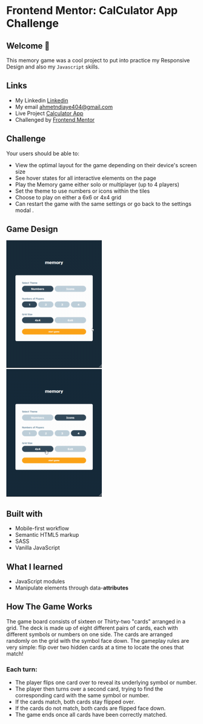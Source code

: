 # Frontend Mentor: CalCulator App Challenge
 
## Welcome 🍃

This memory game was a cool project to put into practice my Responsive Design and also my `Javascript` skills.  

## Links
- My Linkedin [Linkedin](https://www.linkedin.com/in/mouhametndiaye/)
- My email ahmetndiaye404@gmail.com
- Live Project [Calculator App](https://mouhametnd-calculator.netlify.app/)
- Challenged by [Frontend Mentor](https://www.frontendmentor)

## Challenge  

Your users should be able to:
- View the optimal layout for the game depending on their device's screen size
- See hover states for all interactive elements on the page
- Play the Memory game either solo or multiplayer (up to 4 players)
- Set the theme to use numbers or icons within the tiles
- Choose to play on either a 6x6 or 4x4 grid
- Can restart the game with the same settings or go back to the settings modal
.

## Game Design
![Design preview for the Gsame app coding challenge](./assets/memory-challenge-small.gif)
![Design preview for the Game app coding challenge](./assets/memory-challenge-2-small.gif)

## Built with

- Mobile-first workflow
- Semantic HTML5 markup
- SASS
- Vanilla JavaScript

## What I learned
- JavaScript modules
- Manipulate elements through data-**attributes**

## How The Game Works
The game board consists of sixteen or Thirty-two "cards" arranged in a grid. The deck is made up of eight different pairs of cards, each with different symbols or numbers on one side. The cards are arranged randomly on the grid with the symbol face down. The gameplay rules are very simple: flip over two hidden cards at a time to locate the ones that match!

### Each turn:

- The player flips one card over to reveal its underlying symbol or number.
- The player then turns over a second card, trying to find the corresponding card with the same symbol or number.
- If the cards match, both cards stay flipped over.
- If the cards do not match, both cards are flipped face down.
- The game ends once all cards have been correctly matched.